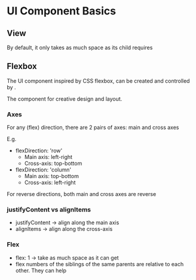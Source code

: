 # UI Component Basics

## View

By default, it only takes as much space as its child requires

## Flexbox

The UI component inspired by CSS flexbox, can be created and controlled by <View></View>.

The component for creative design and layout.

### Axes

For any (flex) direction, there are 2 pairs of axes: main and cross axes

E.g. 
- flexDirection: 'row'
  - Main axis: left-right
  - Cross-axis: top-bottom
- flexDirection: 'column'
  - Main axis: top-bottom
  - Cross-axis: left-right

For reverse directions, both main and cross axes are reverse

### justifyContent vs alignItems

- justifyContent -> align along the main axis
- alignItems -> align along the cross-axis

### Flex

- flex: 1 -> take as much space as it can get 
- flex numbers of the siblings of the same parents are relative to each other. They can help 